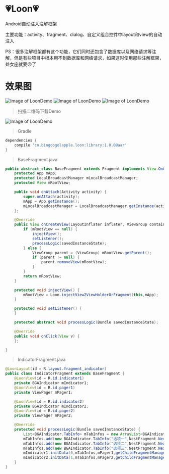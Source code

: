 :heartpulse:Loon:heartpulse:
====

Android自动注入注解框架

主要功能：activity、fragment、dialog、自定义组合控件中layout和view的自动注入

PS：很多注解框架都有这个功能，它们同时还包含了数据库以及网络请求等注解，但是有些项目中根本用不到数据库和网络请求，如果这时使用那些注解框架，处女座就要:angry:了

效果图
====
![Image of LoonDemo](http://bingoshare.u.qiniudn.com/LoonDemo3.gif)
![Image of LoonDemo](http://bingoshare.u.qiniudn.com/LoonDemo1.gif)
![Image of LoonDemo](http://bingoshare.u.qiniudn.com/LoonDemo2.gif)

>扫描二维码下载Demo

![Image of LoonDemo](http://bingoshare.u.qiniudn.com/LoonDemo.png)

>Gradle

```groovy
dependencies {
    compile 'cn.bingoogolapple.loon:library:1.0.0@aar'
}
```

>BaseFragment.java

```java
public abstract class BaseFragment extends Fragment implements View.OnClickListener {
    protected App mApp;
    protected LocalBroadcastManager mLocalBroadcastManager;
    protected View mRootView;

    public void onAttach(Activity activity) {
        super.onAttach(activity);
        mApp = App.getInstance();
        mLocalBroadcastManager = LocalBroadcastManager.getInstance(activity);
    };

    @Override
    public View onCreateView(LayoutInflater inflater, ViewGroup container, Bundle savedInstanceState) {
        if (mRootView == null) {
            injectView();
            setListener();
            processLogic(savedInstanceState);
        } else {
            ViewGroup parent = (ViewGroup) mRootView.getParent();
            if (parent != null) {
                parent.removeView(mRootView);
            }
        }
        return mRootView;
    }

    protected void injectView() {
        mRootView = Loon.injectView2ViewHolderOrFragment(this,mApp);
    }

    protected void setListener() {
    }

    protected abstract void processLogic(Bundle savedInstanceState);

    @Override
    public void onClick(View v) {
    };

}
```
>IndicatorFragment.java

```java
@LoonLayout(id = R.layout.fragment_indicator)
public class IndicatorFragment extends BaseFragment {
    @LoonView(id = R.id.indicator1)
    private BGAIndicator mIndicator1;
    @LoonView(id = R.id.pager1)
    private ViewPager mPager1;

    @LoonView(id = R.id.indicator2)
    private BGAIndicator mIndicator2;
    @LoonView(id = R.id.pager2)
    private ViewPager mPager2;

    @Override
    protected void processLogic(Bundle savedInstanceState) {
        List<BGAIndicator.TabInfo> mTabInfos = new ArrayList<BGAIndicator.TabInfo>();
        mTabInfos.add(new BGAIndicator.TabInfo("选项一",NestFragment.NextOneFragment.class.getName()));
        mTabInfos.add(new BGAIndicator.TabInfo("选项二",NestFragment.NextTwoFragment.class.getName()));
        mTabInfos.add(new BGAIndicator.TabInfo("选项三",NestFragment.NextThreeFragment.class.getName()));
        mIndicator1.initData(0,mTabInfos,mPager1,getChildFragmentManager());
        mIndicator2.initData(1,mTabInfos,mPager2,getChildFragmentManager());
    }
}
```